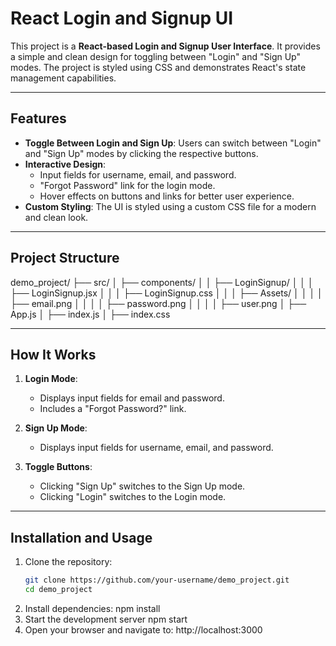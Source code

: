 # React Login and Signup UI

This project is a **React-based Login and Signup User Interface**. It provides a simple and clean design for toggling between "Login" and "Sign Up" modes. The project is styled using CSS and demonstrates React's state management capabilities.

---

## Features

- **Toggle Between Login and Sign Up**: Users can switch between "Login" and "Sign Up" modes by clicking the respective buttons.
- **Interactive Design**:
  - Input fields for username, email, and password.
  - "Forgot Password" link for the login mode.
  - Hover effects on buttons and links for better user experience.
- **Custom Styling**: The UI is styled using a custom CSS file for a modern and clean look.

---

## Project Structure
demo_project/ ├── src/ │ ├── components/ │ │ ├── LoginSignup/ │ │ │ ├── LoginSignup.jsx │ │ │ ├── LoginSignup.css │ │ │ ├── Assets/ │ │ │ │ ├── email.png │ │ │ │ ├── password.png │ │ │ │ ├── user.png │ ├── App.js │ ├── index.js │ ├── index.css


---

## How It Works

1. **Login Mode**:
   - Displays input fields for email and password.
   - Includes a "Forgot Password?" link.

2. **Sign Up Mode**:
   - Displays input fields for username, email, and password.

3. **Toggle Buttons**:
   - Clicking "Sign Up" switches to the Sign Up mode.
   - Clicking "Login" switches to the Login mode.

---

## Installation and Usage

1. Clone the repository:
   ```bash
   git clone https://github.com/your-username/demo_project.git
   cd demo_project

2. Install dependencies:
      npm install
3. Start the development server
     npm start
4. Open your browser and navigate to:
       http://localhost:3000
